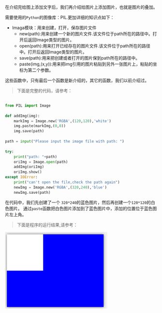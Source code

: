 
在介绍完给图上添加文字后，我们再介绍给图片上添加图片，也就是图片的叠加。

需要使用的```Python```的图像库：PIL.更加详细的知识点如下：
- Imaga模块：用来创建，打开，保存图片文件
  - new(path):用来创建一个新的图片文件.该文件位于path所在的路径中。打开后返回Image类型的图片。
  - open(path):用来打开已经存在的图片文件.该文件位于path所在的路径中。打开后返回Image类型的图片。
  - save(path):用来把创建或者打开的图片保到path所在的路径中。
  - paste(img,(x,y)):用来把img引用的图片粘贴到另外一张图片上，粘贴的坐标为第二个参数。

这些函数中，只有最后一个函数是新介绍的，其它的函数，我们以前介绍过。


>下面是完整的代码，请参考：

``` python

from PIL import Image

def addImg(img):
    markImg = Image.new('RGBA',(120,120),'white')
    img.paste(markImg,(0,0))
    img.save(path)

path = input("Please input the image file with path: ")

try:
    print("path: "+path)
    oriImg = Image.open(path)
    addImg(oriImg)
    oriImg.show()
except IOError:
    print("can't open the file,check the path again")
    newImg = Image.new('RGBA',(320,240),'blue')
    newImg.save(path)

```

在代码中，我们先创建了一个 ```320*240```的蓝色图片，然后再创建一个```120*120```的白色图片。
通过```paste```函数把白色图片添加到了蓝色图片中，添加的位置位于蓝色图片左上角。

> 下面是程序的运行结果,请参考：

![img](https://github.com/Talk8/ToolsByPython/blob/master/res/gt001.PNG)




